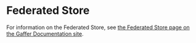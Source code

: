 # Federated Store

For information on the Federated Store, see [the Federated Store page on the Gaffer Documentation site](https://gchq.github.io/gaffer-doc/latest/reference/stores-guide/federated/).